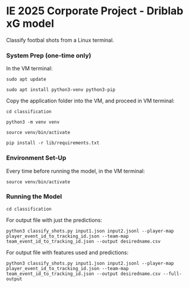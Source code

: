 # IE 2025 Corporate Project - Driblab xG model

Classify footbal shots from a Linux terminal. 

### System Prep (one-time only)
In the VM terminal: 

```
sudo apt update
```

```
sudo apt install python3-venv python3-pip
```

Copy the application folder into the VM, and proceed in VM terminal:

```
cd classification
```

```
python3 -m venv venv
```

```
source venv/bin/activate
```

```
pip install -r lib/requirements.txt
```

### Environment Set-Up
Every time before running the model, in the VM terminal:

```
source venv/bin/activate
```

### Running the Model

```
cd classification
```

For output file with just the predictions:

```
python3 classify_shots.py input1.json input2.jsonl --player-map player_event_id_to_tracking_id.json --team-map team_event_id_to_tracking_id.json --output desiredname.csv
```

For output file with features used and predictions:

```
python3 classify_shots.py input1.json input2.jsonl --player-map player_event_id_to_tracking_id.json --team-map team_event_id_to_tracking_id.json --output desiredname.csv --full-output
```
